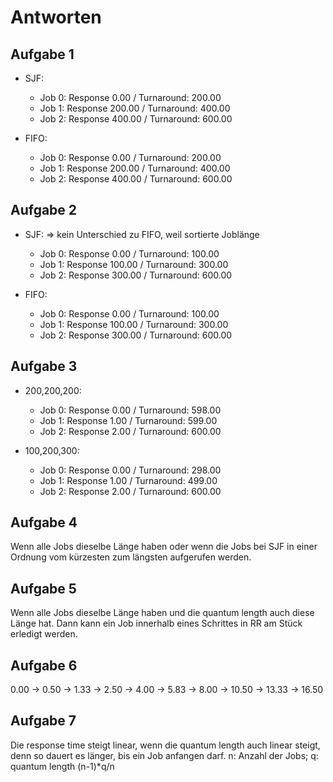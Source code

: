 # Antworten

## Aufgabe 1
- SJF: 
    - Job 0: Response 0.00 / Turnaround: 200.00
    - Job 1: Response 200.00 / Turnaround: 400.00
    - Job 2: Response 400.00 / Turnaround: 600.00

- FIFO:
    - Job 0: Response 0.00 / Turnaround: 200.00
    - Job 1: Response 200.00 / Turnaround: 400.00
    - Job 2: Response 400.00 / Turnaround: 600.00

## Aufgabe 2
- SJF: => kein Unterschied zu FIFO, weil sortierte Joblänge
    - Job 0: Response 0.00 / Turnaround: 100.00
    - Job 1: Response 100.00 / Turnaround: 300.00
    - Job 2: Response 300.00 / Turnaround: 600.00

- FIFO: 
    - Job 0: Response 0.00 / Turnaround: 100.00
    - Job 1: Response 100.00 / Turnaround: 300.00
    - Job 2: Response 300.00 / Turnaround: 600.00

## Aufgabe 3
- 200,200,200:
    - Job 0: Response 0.00 / Turnaround: 598.00
    - Job 1: Response 1.00 / Turnaround: 599.00
    - Job 2: Response 2.00 / Turnaround: 600.00

- 100,200,300:
    - Job 0: Response 0.00 / Turnaround: 298.00
    - Job 1: Response 1.00 / Turnaround: 499.00
    - Job 2: Response 2.00 / Turnaround: 600.00

## Aufgabe 4
Wenn alle Jobs dieselbe Länge haben oder wenn die Jobs bei SJF in einer Ordnung vom kürzesten zum längsten aufgerufen werden.

## Aufgabe 5
Wenn alle Jobs dieselbe Länge haben und die quantum length auch diese Länge hat. Dann kann ein Job innerhalb eines Schrittes in RR am Stück erledigt werden.

## Aufgabe 6
0.00 -> 0.50 -> 1.33 -> 2.50 -> 4.00 -> 5.83 -> 8.00 -> 10.50 -> 13.33 -> 16.50

## Aufgabe 7
Die response time steigt linear, wenn die quantum length auch linear steigt, denn so dauert es länger, bis ein Job anfangen darf.
n: Anzahl der Jobs; q: quantum length
(n-1)*q/n